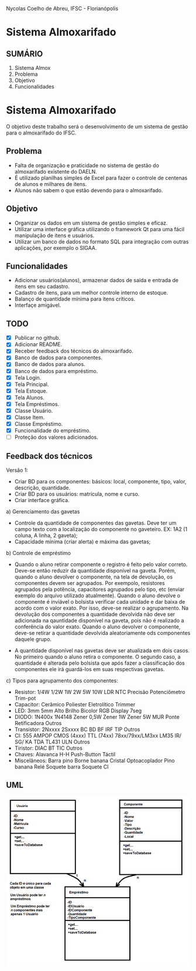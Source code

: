 Nycolas Coelho de Abreu, IFSC - Florianópolis 

# Sistema Almoxarifado

## SUMÁRIO

1. Sistema Almox
2. Problema
3. Objetivo
4. Funcionalidades

# Sistema Almoxarifado

O objetivo deste trabalho será o desenvolvimento de um sistema de gestão para o almoxarifado do IFSC.

## Problema

- Falta de organização e praticidade no sistema de gestão do almoxarifado existente do DAELN.
- É utilizado planilhas simples de Excel para fazer o controle de centenas de alunos e milhares de itens.
- Alunos não sabem o que estão devendo para o almoxarifado.

## Objetivo

- Organizar os dados em um sistema de gestão simples e eficaz.
- Utilizar uma interface gráfica utilizando o framework Qt para uma fácil manipulação de itens e usuários.
- Utilizar um banco de dados no formato SQL para integração com outras aplicações, por exemplo o SIGAA.

## Funcionalidades

- Adicionar usuários(alunos), armazenar dados de saída e entrada de itens em seu cadastro.
- Cadastro de itens, para um melhor controle interno de estoque.
- Balanço de quantidade mínima para itens críticos.
- Interfaçe amigável.

## TODO

- [X] Publicar no github.
- [X] Adicionar README.
- [X] Receber feedback dos técnicos do almoxarifado.
- [X] Banco de dados para componentes.
- [X] Banco de dados para alunos.
- [X] Banco de dados para empréstimo.
- [X] Tela Login.
- [X] Tela Principal.
- [X] Tela Estoque.
- [X] Tela Alunos.
- [X] Tela Empréstimos.
- [X] Classe Usuário.
- [X] Classe Item.
- [X] Classe Empréstimo.
- [X] Funcionalidade do empréstimo.
- [ ] Proteção dos valores adicionados.

## Feedback dos técnicos

Versão 1:
- Criar BD para os componentes: básicos: local, componente, tipo, valor, descrição, quantidade.
- Criar BD para os usuários: matrícula, nome e curso.
- Criar interface gráfica.

a) Gerenciamento das gavetas
- Controle da quantidade de componentes das gavetas. Deve ter um campo texto com a localização do componente no gaveteiro. EX: 1A2 (1 coluna, A linha, 2 gaveta);
- Capacidade mínima (criar alerta) e máxima das gavetas;

b) Controle de empréstimo

- Quando o aluno retirar componente o registro é feito pelo valor correto. Deve-se então reduzir da quantidade disponível na gaveta. Porém, quando o aluno devolver o componente, na tela de devolução, os componentes devem ser agrupados. Por exempolo, resistores agrupados pela potência, capacitores agrupados pelo tipo, etc (enviar exemplo do arquivo utilizado atualmente). Quando o aluno devolve o componente é inviável o bolsista verificar cada unidade e dar baixa de acordo com o valor exato. Por isso, deve-se realizar o agrupamento. Na devolução dos componentes a quantidade devolvida não deve ser adicionada na qauntidade disponível na gaveta, pois não é realizado a conferência do valor exato. Quando o aluno devolver o componente, deve-se retirar a quantidade devolvida aleatoriamente ods componentes daquele grupo.

- A quantidade disponível nas gavetas deve ser atualizada em dois casos. No primeiro quando o aluno retira o componente. O segundo caso, a quantidade é alterada pelo bolsista que após fazer a classificação dos componentes ele irá guardá-los em suas respectivas gavetas.

c) Tipos para agrupamento dos componentes:

- Resistor: 1/4W 1/2W 1W 2W 5W 10W LDR NTC Precisão Potenciômetro Trim-pot
- Capacitor: Cerâmico Poliester Eletrolítico Trimmer
- LED: 3mm 5mm Alto Brilho Bicolor RGB Display 7seg
- DIODO: 1N400x 1N4148 Zener 0,5W Zener 1W Zener 5W MUR Ponte Retificadora Outros
- Transistor: 2Nxxxx 2Sxxxx BC BD BF IRF TIP Outros
- CI: 555 AMPOP CMOS (4xxx) TTL (74xx) 78xx/79xx/LM3xx LM35 IR/ SG/ KA TDA TL431 ULN Outros
- Tiristor: DIAC BT TIC Outros
- Chaves: Alavanca H-H Push-Button Táctil
- Miscelâneos: Barra pino Borne banana Cristal Optoacoplador Pino banana Relé Soquete barra Soquete CI

## UML
<p align="center">
<img src="UML.png" alt="UML" width="600"/>
</p>
